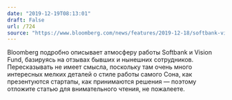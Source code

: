 ```yaml
---
date: "2019-12-19T08:13:01"
draft: False
url: /724
source: "https://www.bloomberg.com/news/features/2019-12-18/softbank-vision-fund-employees-depict-a-culture-of-recklessness"
---
```


Bloomberg подробно описывает атмосферу работы Softbank и Vision Fund, базируясь на отзывах бывших и нынешних сотрудников. Пересказывать не имеет смысла, поскольку там очень много интересных мелких деталей о стиле работы самого Сона, как презентуются стартапы, как принимаются решения — поэтому отложите статью для внимательного чтения, не пожалеете.
